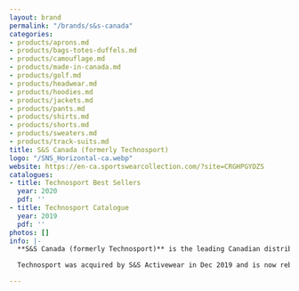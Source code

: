 ```yaml
---
layout: brand
permalink: "/brands/s&s-canada"
categories:
- products/aprons.md
- products/bags-totes-duffels.md
- products/camouflage.md
- products/made-in-canada.md
- products/golf.md
- products/headwear.md
- products/hoodies.md
- products/jackets.md
- products/pants.md
- products/shirts.md
- products/shorts.md
- products/sweaters.md
- products/track-suits.md
title: S&S Canada (formerly Technosport)
logo: "/SNS_Horizontal-ca.webp"
website: https://en-ca.sportswearcollection.com/?site=CRGHPGYDZS
catalogues:
- title: Technosport Best Sellers
  year: 2020
  pdf: ''
- title: Technosport Catalogue
  year: 2019
  pdf: ''
photos: []
info: |-
  **S&S Canada (formerly Technosport)** is the leading Canadian distributor of premium wholesale apparel, offering over 25 brands of apparel, headwear and bags.

  Technosport was acquired by S&S Activewear in Dec 2019 and is now rebranded as S&S Canada.

---
```

